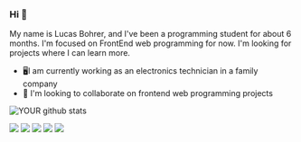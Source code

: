 
### Hi 👋
My name is Lucas Bohrer, and I've been a programming student for about 6 months. I'm focused on FrontEnd web programming for now. I'm looking for projects where I can learn more.
- 🖥I am currently working as an electronics technician in a family company
- 🤝 I'm looking to collaborate on frontend web programming projects

![YOUR github stats](https://github-readme-stats.vercel.app/api?username=LuquinhasBohrer)

[<img src="https://img.shields.io/badge/twitter-%231DA1F2.svg?&style=for-the-badge&logo=twitter&logoColor=white" />](https://twitter.com/USERNAME) [<img src="https://img.shields.io/badge/medium-%2312100E.svg?&style=for-the-badge&logo=medium&logoColor=white" />](https://medium.com/USERNAME)  [<img src="https://img.shields.io/badge/linkedin-%230077B5.svg?&style=for-the-badge&logo=linkedin&logoColor=white" />](https://www.linkedin.com/in/Lucas-Bohrer/) [<img src = "https://img.shields.io/badge/instagram-%23E4405F.svg?&style=for-the-badge&logo=instagram&logoColor=white">](https://www.instagram.com/lucas_bohrer__/) [<img src = "https://img.shields.io/badge/facebook-%231877F2.svg?&style=for-the-badge&logo=facebook&logoColor=white">](https://www.facebook.com/Lucas-Bohrer)